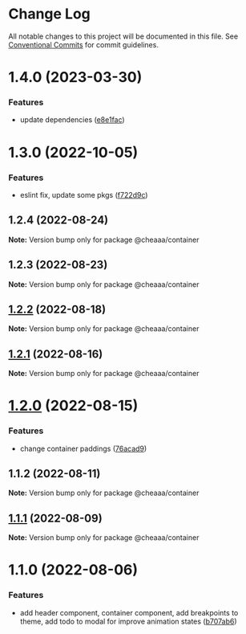 # Change Log

All notable changes to this project will be documented in this file.
See [Conventional Commits](https://conventionalcommits.org) for commit guidelines.

# 1.4.0 (2023-03-30)


### Features

* update dependencies ([e8e1fac](https://github.com/SergeyBondar93/liba/commit/e8e1fac7a255d1524324ae2731accc13c51f0a16))





# 1.3.0 (2022-10-05)


### Features

* eslint fix, update some pkgs ([f722d9c](https://github.com/SergeyBondar93/liba/commit/f722d9c5101b678eb332da44dba85bb9a011cc11))





## 1.2.4 (2022-08-24)

**Note:** Version bump only for package @cheaaa/container





## 1.2.3 (2022-08-23)

**Note:** Version bump only for package @cheaaa/container





## [1.2.2](https://github.com/SergeyBondar93/liba/compare/@cheaaa/container@1.2.1...@cheaaa/container@1.2.2) (2022-08-18)

**Note:** Version bump only for package @cheaaa/container





## [1.2.1](https://github.com/SergeyBondar93/liba/compare/@cheaaa/container@1.2.0...@cheaaa/container@1.2.1) (2022-08-16)

**Note:** Version bump only for package @cheaaa/container





# [1.2.0](https://github.com/SergeyBondar93/liba/compare/@cheaaa/container@1.1.2...@cheaaa/container@1.2.0) (2022-08-15)


### Features

* change container paddings ([76acad9](https://github.com/SergeyBondar93/liba/commit/76acad90c737733ae343da53679142a9126798b4))





## 1.1.2 (2022-08-11)

**Note:** Version bump only for package @cheaaa/container





## [1.1.1](https://github.com/SergeyBondar93/liba/compare/@cheaaa/container@1.1.0...@cheaaa/container@1.1.1) (2022-08-09)

**Note:** Version bump only for package @cheaaa/container





# 1.1.0 (2022-08-06)


### Features

* add header component, container component, add breakpoints to theme, add todo to modal for improve animation states ([b707ab6](https://github.com/SergeyBondar93/liba/commit/b707ab6256a71928d7b1894dcc28e616117a44cb))
